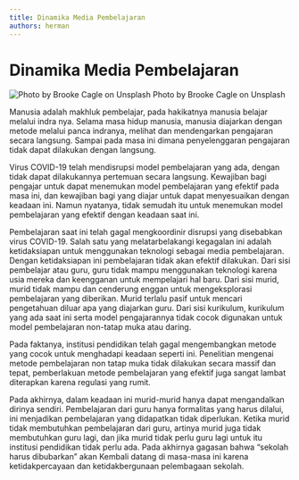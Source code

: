 ```yaml
---
title: Dinamika Media Pembelajaran
authors: herman
---
```



# Dinamika Media Pembelajaran
![Photo by Brooke Cagle on Unsplash](https://miro.medium.com/v2/resize:fit:720/0*ZGDSW8Fz9_B4Fq_d)
Photo by Brooke Cagle on Unsplash

Manusia adalah makhluk pembelajar, pada hakikatnya manusia belajar melalui indra nya. Selama masa hidup manusia, manusia diajarkan dengan metode melalui panca indranya, melihat dan mendengarkan pengajaran secara langsung. Sampai pada masa ini dimana penyelenggaran pengajaran tidak dapat dilakukan dengan langsung.

Virus COVID-19 telah mendisrupsi model pembelajaran yang ada, dengan tidak dapat dilakukannya pertemuan secara langsung. Kewajiban bagi pengajar untuk dapat menemukan model pembelajaran yang efektif pada masa ini, dan kewajiban bagi yang diajar untuk dapat menyesuaikan dengan keadaan ini. Namun nyatanya, tidak semudah itu untuk menemukan model pembelajaran yang efektif dengan keadaan saat ini.

Pembelajaran saat ini telah gagal mengkoordinir disrupsi yang disebabkan virus COVID-19. Salah satu yang melatarbelakangi kegagalan ini adalah ketidaksiapan untuk menggunakan teknologi sebagai media pembelajaran. Dengan ketidaksiapan ini pembelajaran tidak akan efektif dilakukan. Dari sisi pembelajar atau guru, guru tidak mampu menggunakan teknologi karena usia mereka dan keengganan untuk mempelajari hal baru. Dari sisi murid, murid tidak mampu dan cenderung enggan untuk mengeksplorasi pembelajaran yang diberikan. Murid terlalu pasif untuk mencari pengetahuan diluar apa yang diajarkan guru. Dari sisi kurikulum, kurikulum yang ada saat ini serta model pengajarannya tidak cocok digunakan untuk model pembelajaran non-tatap muka atau daring.

Pada faktanya, institusi pendidikan telah gagal mengembangkan metode yang cocok untuk menghadapi keadaan seperti ini. Penelitian mengenai metode pembelajaran non tatap muka tidak dilakukan secara massif dan tepat, pemberlakuan metode pembelajaran yang efektif juga sangat lambat diterapkan karena regulasi yang rumit.

Pada akhirnya, dalam keadaan ini murid-murid hanya dapat mengandalkan dirinya sendiri. Pembelajaran dari guru hanya formalitas yang harus dilalui, ini menjadikan pembelajaran yang didapatkan tidak diperlukan. Ketika murid tidak membutuhkan pembelajaran dari guru, artinya murid juga tidak membutuhkan guru lagi, dan jika murid tidak perlu guru lagi untuk itu institusi pendidikan tidak perlu ada. Pada akhirnya gagasan bahwa “sekolah harus dibubarkan” akan Kembali datang di masa-masa ini karena ketidakpercayaan dan ketidakbergunaan pelembagaan sekolah.